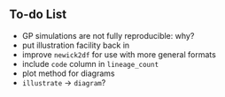 ## To-do List

- GP simulations are not fully reproducible: why?
- put illustration facility back in
- improve `newick2df` for use with more general formats
- include `code` column in `lineage_count`
- plot method for diagrams
- `illustrate` -> `diagram`?
